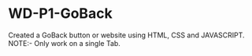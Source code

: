 # WD-P1-GoBack
Created a GoBack button or website using HTML, CSS and JAVASCRIPT.
NOTE:- Only work on a single Tab.

